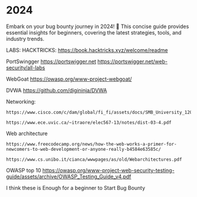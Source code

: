 # 2024
Embark on your bug bounty journey in 2024! 🚀 This concise guide provides essential insights for beginners, covering the latest strategies, tools, and industry trends.

LABS:
HACKTRICKS: 
	https://book.hacktricks.xyz/welcome/readme

PortSwingger 
	https://portswigger.net
	https://portswigger.net/web-security/all-labs

WebGoat 
	https://owasp.org/www-project-webgoat/

DVWA 
	https://github.com/digininja/DVWA


Networking:

	https://www.cisco.com/c/dam/global/fi_fi/assets/docs/SMB_University_120307_Networking_Fundamentals.pdf

	https://www.ece.uvic.ca/~itraore/elec567-13/notes/dist-03-4.pdf

Web architecture

	https://www.freecodecamp.org/news/how-the-web-works-a-primer-for-newcomers-to-web-development-or-anyone-really-b4584e63585c/

	https://www.cs.unibo.it/cianca/wwwpages/as/old/Webarchitectures.pdf


OWASP top 10
	https://owasp.org/www-project-web-security-testing-guide/assets/archive/OWASP_Testing_Guide_v4.pdf


I think these is Enough for a beginner to Start Bug Bounty
